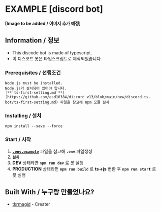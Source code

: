 # EXAMPLE [discord bot]

**[Image to be added / 이미지 추가 예정]**  


## Information / 정보

 * This discode bot is made of typescript.
 * 이 디스코드 봇은 타입스크립트로 제작되었습니다.

### Prerequisites / 선행조건

```
Node.js must be installed.
Node.js가 설치되어 있어야 합니다.
[**`ts-first-setting.md`**](https://github.com/asd10384/discord_v13/blob/main/new/discord.ts-bot/ts-first-setting.md) 파일을 참고해 npm 모듈 설치
```

### Installing / 설치

```
npm install --save --force
```

### Start / 시작

 1.  [**`.env.example`**](https://github.com/asd10384/discord_v13/blob/main/new/discord.ts-bot/.env.example) 파일을 참고해 **`.env`** 파일생성
 2.  [**`설치`**](https://github.com/asd10384/discord_v13/blob/main/new/discord.ts-bot#installing--%EC%84%A4%EC%B9%98)
 3.  **DEV** 상태라면 **`npm run dev`** 로 봇 실행
 4.  **PRODUCTION** 상태라면 **`npm run build`** 로 **ts->js** 변환 후 **`npm run start`** 로 봇 실행

## Built With / 누구랑 만들었나요?

* [tkrmagid](https://github.com/asd10384) - Creater